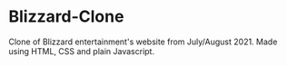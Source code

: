 # Blizzard-Clone
Clone of Blizzard entertainment's website from July/August 2021. Made using HTML, CSS and plain Javascript.
